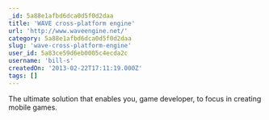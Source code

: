 ```yaml
---
_id: 5a88e1afbd6dca0d5f0d2daa
title: 'WAVE cross-platform engine'
url: 'http://www.waveengine.net/'
category: 5a88e1afbd6dca0d5f0d2daa
slug: 'wave-cross-platform-engine'
user_id: 5a83ce59d6eb0005c4ecda2c
username: 'bill-s'
createdOn: '2013-02-22T17:11:19.000Z'
tags: []
---
```


The ultimate solution that enables you, game developer, to focus in creating mobile games.
